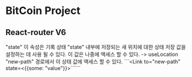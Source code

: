 # BitCoin Project

## React-router V6

"state"
이 속성은 기록 상태 "state" 내부에 저장되는 새 위치에 대한 상태 저장 값을 설정하는 데 사용 될 수 있다.
이 값은 나중에 액세스 할 수 있다. -> useLocation
"new-path" 경로에서 이 상태 값에 액세스 할 수 있다.
```<Link to="new-path" state=<{{some: "value"}}>``````
